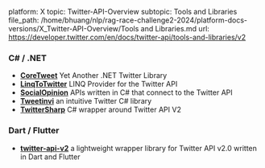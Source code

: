 platform: X
topic: Twitter-API-Overview
subtopic: Tools and Libraries
file_path: /home/bhuang/nlp/rag-race-challenge2-2024/platform-docs-versions/X_Twitter-API-Overview/Tools and Libraries.md
url: https://developer.twitter.com/en/docs/twitter-api/tools-and-libraries/v2

### C# / .NET

* [**CoreTweet**](https://github.com/CoreTweet/CoreTweet) Yet Another .NET Twitter Library
* [**LinqToTwitter**](https://github.com/JoeMayo/LinqToTwitter) LINQ Provider for the Twitter API
* [**SocialOpinion**](https://github.com/jamiemaguiredotnet/SocialOpinion-Public) APIs written in C# that connect to the Twitter API
* [**Tweetinvi**](https://github.com/linvi/tweetinvi) an intuitive Twitter C# library
* [**TwitterSharp**](https://github.com/Xwilarg/TwitterSharp) C# wrapper around Twitter API V2

### Dart / Flutter

* [**twitter-api-v2**](https://github.com/twitter-dart/twitter-api-v2) a lightweight wrapper library for Twitter API v2.0 written in Dart and Flutter